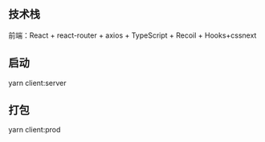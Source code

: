 <!--
 * @Description: 
 * @Version: 2.0
 * @Autor: liushuhao
 * @Date: 2021-07-03 16:57:56
 * @LastEditors: liushuhao
 * @LastEditTime: 2022-01-12 18:58:27
-->

## 技术栈

前端：React + react-router + axios + TypeScript + Recoil + Hooks+cssnext

## 启动
yarn  client:server
## 打包
yarn client:prod



